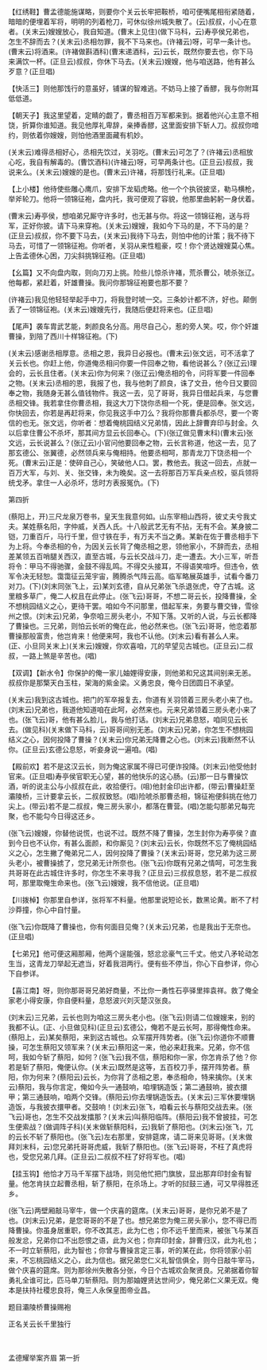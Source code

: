 <!-- { "loadSidebar": true } -->
【红绣鞋】曹孟德能施谋略，则要你个关云长牢把鞍桥，咱可便嘴尾相衔紧随着，暗暗的便埋着军将，明明的列着枪刀，可休似徐州城失散了。(云)叔叔，小心在意者。(关末云)嫂嫂放心，我自知道。(曹末上见住)(做下马科，云)寿亭侯兄弟也，怎生不辞而去？(关末云)丞相勿罪，我不下马来也。(许褚云)呀，可早一条计也。(曹末云)将酒来。(许褚做斟酒科)(曹末递酒科，云)云长，既然你要去也，你下马来满饮一杯。(正旦云)叔叔，你休下马去。(关末云)嫂嫂，他与咱送路，他有甚么歹意？(正旦唱)

【快活三】则他那饯行的意虽好，铺谋的智难逃。不妨马上接了香醪，我与你附耳低低道。

【朝天子】我这里望着，定睛的觑了，曹丞相百万军都来到。据着他兴心主意不相饶，折算你谁知道。我见他厚礼卑辞，亲捧香醪，这里面安排下斩人刀。叔叔你喑约，则依着你嫂嫂，则怕他酒里面藏有机妙。

(关末云)难得丞相好心，丞相先饮过，关羽吃。(曹末云)可怎了？(许褚云)丞相放心吃，我自有解毒的。(曹饮酒科)(许褚云)呀，可早两条计也。(正旦云)叔叔，我说来么。(关末云)嫂嫂的是也。(曹末云)许褚，将那饯行礼来。(正旦唱)

【上小楼】他待使些雕心鹰爪，安排下龙韬虎略。他一个个执锐披坚，勒马横枪，举斧轮刀。他将一领锦征袍，盘内托，我可便观了容貌，他那里曲躬躬一身伏着。

(曹末云)寿亭侯，想咱弟兄厮守许多时，也无甚与你。将这一领锦征袍，送与将军，正好你披。请下马来穿袍。(关末云)嫂嫂，我如今下马的是，不下马的是？(正旦云)叔叔，你不要下马去，(关末云)我待下马去，则怕中他的计策；我不待下马去，可惜了一领锦征袍。你听者，关羽从来性粗豪，哎！你个贤达嫂嫂莫心焦。上告孟德休心困，刀尖斜挑锦征袍。(正旦唱)

【幺篇】又不向盘内取，则向刀刃上挑。险些儿惊杀许褚，荒杀曹公，唬杀张辽。他每都，紧赶着，奸雄曹操。我问你那锦征袍要也那不要？

(许褚云)我见他轻轻举起手中刀，将我登时唬一交。三条妙计都不济，好也。颠倒丢了一领锦征袍。(关末云)嫂嫂先行，我随后便赶将来也。(正旦唱)

【尾声】袭车胄武艺能，刺颜良名分高。用尽自己心，惹的旁人笑。哎，你个奸雄曹操，到陪了西川十样锦征袍。(下)

(关末云)感谢丞相厚意。丞相之恩，我异日必报也。(曹末云)张文远，可不活拿了关云长也。你赶上他，你道俺丞相问你要一件回奉之物，看他说甚么？(张辽云)理会的，云长且住者。(关末云)你为何来？(张辽云)俺丞相的令，问将军要一件回奉之物。(关末云)丞相的恩，我报了也，我与他刺了颜良，诛了文丑，他今日又要回奉之物，我随身无甚么值钱物件。我这一去，见了哥哥，我异日借起兵来，与您曹丞相交锋。我若拿住你曹丞相，我这大刀下饶你丞相一个死，便是回奉。张文远，你快回去，你若是再赶将来，你见我这手中刀么？我将你那曹兵都杀尽，要一个寄信的也无。张文远，你听者：想着俺桃园结义兄弟情，因此上辞曹弃印与封金。久以后拿住曹公不杀坏，那其间方显云长回奉心。(下)(张辽做见曹末科)(曹末云)张文远，云长说甚么？(张辽云)小官问他要回奉之物，云长言称道，他这一去，见了那玄德公、张翼德，必然领兵来与俺相持。他要丞相呵，那青龙刀下饶丞相一个死。(曹末云)正是：使碎自己心，笑破他人口。罢，教他去。我这一回去，点就一百万大军，与刘、关、张交锋，未为晚矣。这一去将那百万军兵亲点校，驱兵领将统戈矛。拿住一人必杀坏，恁时方表报冤仇。(下)

第四折

(蔡阳上，开)三尺龙泉万卷书，皇天生我意何如。山东宰相山西将，彼丈夫兮我丈夫。某姓蔡名阳，字仲威，关西人氏。十八般武艺无有不拈，无有不会。某身披二铠，刀重百斤，马行千里，但寸铁在手，有万夫不当之勇。某新在佐于曹丞相手下为上将。今奉丞相的令，为因关云长背了俺丞相之恩，领他家小，不辞而去，丞相差某领五百哨腿关西汉，直至古城，与云长交战斗刀，走一遭去。大小三军，听吾将令：甲马不得驰骤，金鼓不得乱鸣。不得交头接耳，不得语笑喧呼。但违令，依军令决无轻恕。霭霭征云笼宇宙，腾腾杀气阵云高。临军略展英雄手，试看今番刀对刀。(下)(刘末同张飞上，云)某刘玄德，自从兄弟张飞杀退张虎，夺了古城。这里粮多草广，俺二人权且在此停止。(张飞云)哥哥，不想二哥云长，投降曹操，全不想桃园结义之心，更待干罢。咱如今不问那里，借起军来，务要与曹交锋，雪徐州之恨。(刘末云)兄弟，争奈咱三房头老小，不知下落。又听的人说，与云长都降了曹操也。三兄弟，则怕云长听的俺在此，他必然来也。(张飞云)哥哥，他恋着那曹操那般富贵，他岂肯来！他便来呵，我也不认他。(刘末云)看有甚么人来。(正、小旦同关末上)(关末云)嫂嫂，你欢喜咱，兀的早望见古城也。(正旦云)二叔叔，一路上煞是辛苦也。(唱)

【双调】【新水令】你保护的俺一家儿妯娌得安康，则他弟和兄这其间别来无恙。叔叔你是那檠天白玉柱，架海的紫金梁。义勇忠良，俺今日团圆日不承望。

(关末云)我到这古城也。把门的军卒报复去，你道有关羽领着三房头老小来了也。(刘末云)兄弟也，我道他知道咱在此呵，必然来也。元来兄弟领着三房头老小来了也。(张飞云)哥，他有甚么脸儿，我与他打话。(刘末云)兄弟息怒，咱同见云长去。(做见科)(关末做下马科，云)哥哥间别无恙。(刘末云)兄弟，你怎生不想桃园结义之心，因何投降了曹操？(关末云)你兄弟无降曹之心也。(刘末云)我断然不认你。(正旦云)玄德公息怒，听妾身说一遍咱。(唱)

【殿前欢】若不是这汉云长，则为俺这家属不得已可便诈投降。(刘末云)他受他封官来。(正旦唱)寿亭侯官职无心望，甚的他快乐的这心肠。(云)那一日与曹操饮酒，听的说主公与小叔叔在此，收拾便行。(咀)他封金印出许都，(带云)曹操赶至灞陵桥，三计要拿云长，二叔叔致怒。(唱)险唬杀那曹丞相，锦征袍便斜挑在他刀尖上。(带云)若不是二叔叔，俺三房头家小，都落在曹营。(唱)怎能勾那弟兄每完聚，也不能勾今日得这还乡。

(张飞云)嫂嫂，你替他说慌，也说不过。既然不降了曹操，怎生封你为寿亭侯？直到今日也不认你，有甚么面颜，和你厮见？(刘末云)云长，你既然不忘了俺桃园结义之心，怎生撇了俺弟兄二人，因何投降了曹操？(关末云)哥哥，您兄弟为这三房头老小，被曹操掳了，您兄弟无计所奈也。(张飞云)你既有兄弟之情呵，可怎生我共哥哥在此古城住许多时，你怎生不来寻我？(正旦云)三叔叔息怒，若不是二叔叔呵，那里取俺生命来也。(张飞云)嫂嫂，我不信他说。(正旦唱)

【川拨棹】你那里自参详，张将军不料量。他那里说短论长，数黑论黄。断不了村沙莽撞，你心中自忖量。

(张飞云)你既降了曹操也，你有何面目见俺？(关末云)兄弟，也是我出于无奈也。(正旦唱)

【七弟兄】他可便这厢那厢，他两个逞能强，怒忿忿豪气三千丈。他丈八矛轮动怎生当，这青龙刀举起无遮当，好着我泪两行。便有些不停当，你心下自参详，你心下自参详。

【喜江南】呀，则你那哥哥兄弟好商量，不比你一勇性石亭驿里摔袁祥。救了俺全家老小得安康，你自便料量，息怒波兴刘灭楚汉张良。

(刘末云)三兄弟，云长也则为咱这三房头老小也。(张飞云)则请二位嫂嫂来，别的我都不认。(正、小旦做见科)(正旦云)玄德公，俺若不是云长呵，那得俺性命来。(蔡阳上，云)某矣蔡阳，来到这古城也。众军摆开阵势者。(张飞云)你道你不顺曹操，可怎生蔡阳又领军来？(关末云)蔡阳这一来，他必来赶我来。兄弟，你不信呵，我如今斩了蔡阳，如何？(张飞云)我不信，蔡阳和你一家，你怎肯杀了他？你若是斩了蔡阳，俺便认你。(关末云)既然是这等，五百校刀手，摆开阵势者。蔡阳，你为何来？(蔡阳云)云长，为你背了丞相之恩，奉丞相命，特来擒你。(关末云)蔡阳，我与你言定，俺如今头一通鼓响，咱埋锅造饭；第二通鼓响，披衣擐甲；第三通鼓响，咱两个交锋。(蔡阳云)你去埋锅造饭去。(关末云)三军休要埋锅造饭，与我披衣擐甲者。交鼓响！(刘末云)张飞，咱看云长与蔡阳交战去来。(张飞云)哥也，怎生不交战发擂那？(关末云)叫蔡阳临阵。(蔡阳云)我不曾披挂，可怎生便索战？(做调阵子科)(关末做斩蔡阳科，云)我斩了蔡阳也。(刘末云)张飞，兀的云长不斩了蔡阳也。(张飞云)左右那里，安排筵席，请二哥来见哥哥。(关末做拜刘末科，云)您兄弟托哥哥虎威，我斩了蔡阳也。(张飞云)哥哥，不枉了真虎将也，受您兄弟几拜。(正旦云)二叔叔不枉了好将军也。(唱)

【挂玉钩】他恰才万马千军摆下战场，则见他忙把门旗放，显出那弃印封金有智量。他怎肯扶立起曹丞相，斩了蔡阳，在杀场上。才听的挝鼓三通，可又早得胜还乡。

(张飞云)两壁厢敲马宰牛，做一个庆喜的筵席。(关末云)哥哥，是你兄弟不是了也。(刘末云)兄弟，是您哥哥的不是了也。想兄弟您为俺三房头家小，您不得已而降曹操。你虽身居重职，你不改其志，此为仁也；你不远千里而来，被张飞与某百般发忿，兄弟你口不出怨恨之语，此为义也；你弃印封金，辞曹归汉，此为礼也；不一时立斩蔡阳，此为智也；你曾与曹操言定三事，听的某在此，你将领家小前来，不忘桃园结义之心，此为信也。据兄弟您仁义礼智信俱全，则今日敲牛宰马，做个庆喜的筵席。则为那徐州失散各分张，今日个古城欢会聚贤良。兄弟据着你智勇礼全谁可比，匹马单刀斩蔡阳。则为那妯娌贤达世间少，俺兄弟仁义果无双。俺本是扶持社稷忠良将，俺三人永保皇图帝业昌。

题目灞陵桥曹操赐袍

正名关云长千里独行

　
　

孟德耀举案齐眉
第一折

